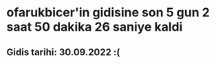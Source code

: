 # ofarukbicer'in gidisine son 5 gun 2 saat 50 dakika 26 saniye kaldi

## Gidis tarihi: 30.09.2022 :(